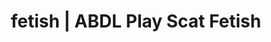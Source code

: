 ---
categories:
- Queer Kinks
- NSFW Art
- Alt Aesthetic
- Mindful Kink
- Interactive NSFW
image: /assets/images/1747714220382.jpg
layout: post
schema:
  description: Premium adult content featuring ABDL Play, Scat Fetish. High-quality
    images with provocative themes.
  keywords:
  - Virtual Sex
  - Femdom
  - ABDL Play
  - Sapphic Desires
  - Lingerie Art
  - Ethical Porn
  - Scat Fetish
  name: 1747714220382 | ABDL Play Scat Fetish
  type: VisualArtwork
seo:
  description: Featured content with high-quality ABDL Play, Scat Fetish. HD images
    available.
  keywords: ABDL Play, Scat Fetish
  og_image: /assets/images/1747714220382.jpg
  schema_type: VisualArtwork
tags:
- '#fetish'
- ABDL Play
- Scat Fetish
title: fetish | ABDL Play Scat Fetish
---